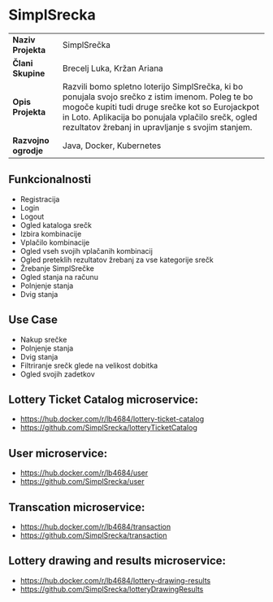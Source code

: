 # SimplSrecka

|   |   |
|--|--|
|__Naziv Projekta__| SimplSrečka |
|__Člani Skupine__| Brecelj Luka, Kržan Ariana |
|__Opis Projekta__| Razvili bomo spletno loterijo SimplSrečka, ki bo ponujala svojo srečko z istim imenom. Poleg te bo mogoče kupiti tudi druge srečke kot so Eurojackpot in Loto. Aplikacija bo ponujala vplačilo srečk, ogled rezultatov žrebanj in upravljanje s svojim stanjem. |
|__Razvojno ogrodje__| Java, Docker, Kubernetes |

## Funkcionalnosti
* Registracija
* Login
* Logout
* Ogled kataloga srečk
* Izbira kombinacije
* Vplačilo kombinacije
* Ogled vseh svojih vplačanih kombinacij
* Ogled preteklih rezultatov žrebanj za vse kategorije srečk
* Žrebanje SimplSrečke
* Ogled stanja na računu
* Polnjenje stanja
* Dvig stanja


## Use Case
* Nakup srečke
* Polnjenje stanja
* Dvig stanja
* Filtriranje srečk glede na velikost dobitka
* Ogled svojih zadetkov


## Lottery Ticket Catalog microservice:
* https://hub.docker.com/r/lb4684/lottery-ticket-catalog
* https://github.com/SimplSrecka/lotteryTicketCatalog

## User microservice:
* https://hub.docker.com/r/lb4684/user
* https://github.com/SimplSrecka/user

## Transcation microservice:
* https://hub.docker.com/r/lb4684/transaction
* https://github.com/SimplSrecka/transaction

## Lottery drawing and results microservice:
* https://hub.docker.com/r/lb4684/lottery-drawing-results
* https://github.com/SimplSrecka/lotteryDrawingResults
